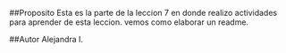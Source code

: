 ##Proposito
Esta es la parte de la leccion 7 en donde realizo actividades para aprender de esta leccion.
vemos como elaborar un readme.

##Autor
Alejandra I.
